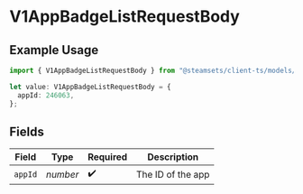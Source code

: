 # V1AppBadgeListRequestBody

## Example Usage

```typescript
import { V1AppBadgeListRequestBody } from "@steamsets/client-ts/models/components";

let value: V1AppBadgeListRequestBody = {
  appId: 246063,
};
```

## Fields

| Field              | Type               | Required           | Description        |
| ------------------ | ------------------ | ------------------ | ------------------ |
| `appId`            | *number*           | :heavy_check_mark: | The ID of the app  |